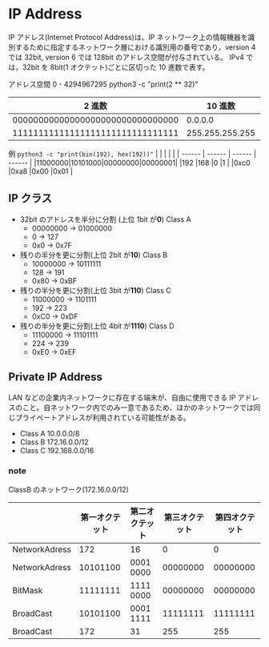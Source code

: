 # IP Address

IP アドレス(Internet Protocol Address)は、IP ネットワーク上の情報機器を識別するために指定するネットワーク層における識別用の番号であり，version 4 では 32bit, version 6 では 128bit のアドレス空間が付与されている。
IPv4 では，32bit を 8bit(1 オクテット)ごとに区切った 10 進数で表す。

アドレス空間 0 - 4294967295 python3 -c "print(2 \*\* 32)"

| 2 進数                           | 10 進数         | 16 進数     |
| -------------------------------- | --------------- | ----------- |
| 00000000000000000000000000000000 | 0.0.0.0         | 0.0.0.0     |
| 11111111111111111111111111111111 | 255.255.255.255 | FF.FF.FF.FF |

例 `python3 -c "print(bin(192), hex(192))"`
| | | | |
| ------ | ------ | ------ | ------ |
|11000000|10101000|00000000|00000001|
|192 |168 |0 |1 |
|0xc0 |0xa8 |0x00 |0x01 |

## IP クラス

- 32bit のアドレスを半分に分割 (上位 1bit が**0**) Class A
  - 00000000 -> 01000000
  - 0 -> 127
  - 0x0 -> 0x7F
- 残りの半分を更に分割(上位 2bit が**10**) Class B
  - 10000000 -> 10111111
  - 128 -> 191
  - 0x80 -> 0xBF
- 残りの半分を更に分割(上位 3bit が**110**) Class C
  - 11000000 -> 1101111
  - 192 -> 223
  - 0xC0 -> 0xDF
- 残りの半分を更に分割(上位 4bit が**1110**) Class D
  - 11100000 -> 11101111
  - 224 -> 239
  - 0xE0 -> 0xEF

## Private IP Address

LAN などの企業内ネットワークに存在する端末が、自由に使用できる IP アドレスのこと。自ネットワーク内でのみ一意であるため、ほかのネットワークでは同じプライベートアドレスが利用されている可能性がある。

- Class A 10.0.0.0/8
- Class B 172.16.0.0/12
- Class C 192.168.0.0/16

### note

ClassB のネットワーク(172.16.0.0/12)

|               | 第一オクテット | 第二オクテット | 第三オクテット | 第四オクテット |
| ------------- | -------------- | -------------- | -------------- | -------------- |
| NetworkAdress | 172            | 16             | 0              | 0              |
| NetworkAdress | 10101100       | 0001 0000      | 00000000       | 00000000       |
| BitMask       | 11111111       | 1111 0000      | 00000000       | 00000000       |
| BroadCast     | 10101100       | 0001 1111      | 11111111       | 11111111       |
| BroadCast     | 172            | 31             | 255            | 255            |
